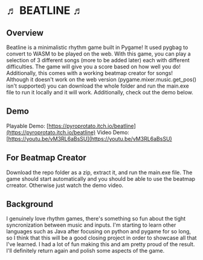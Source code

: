# ♬ BEATLINE ♬

## Overview
Beatline is a minimalistic rhythm game built in Pygame! It used pygbag to convert to WASM to be played on the web. With this game, you can play a selection of 3 different songs (more to be added later) each with different difficulties. The game will give you a score based on how well you do!
Additionally, this comes with a working beatmap creator for songs! Although it doesn't work on the web version (pygame.mixer.music.get_pos() isn't supported) you can download the whole folder and run the main.exe file to run it locally and it will work. Additionally, check out the demo below.

## Demo
Playable Demo: [https://pyroprotato.itch.io/beatline](https://pyroprotato.itch.io/beatline)
Video Demo: [https://youtu.be/vM3RL6aBsSU](https://youtu.be/vM3RL6aBsSU)


## For Beatmap Creator
Download the repo folder as a zip, extract it, and run the main.exe file. The game should start automatically and you should be able to use the beatmap crreator. Otherwise just watch the demo video.

## Background
I genuinely love rhythm games, there's something so fun about the tight syncronization between music and inputs. I'm starting to learn other languages such as Java after focusing on python and pygame for so long, so I think that this will be a good closing project in order to showcase all that I've learned.
I had a lot of fun making this and am pretty proud of the result. I'll definitely return again and polish some aspects of the game.
